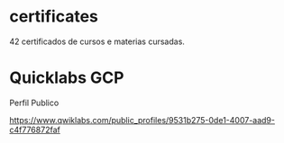 # certificates

42 certificados de cursos e materias cursadas.


# Quicklabs GCP

Perfil Publico

https://www.qwiklabs.com/public_profiles/9531b275-0de1-4007-aad9-c4f776872faf
